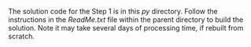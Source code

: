 The solution code for the Step 1 is in this *py* directory. 
Follow the instructions in the *ReadMe.txt* file within the parent directory to build the solution. Note it may take several days of processing time, if rebuilt from scratch.
